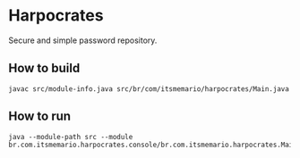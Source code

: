 # Harpocrates

Secure and simple password repository.

## How to build

    javac src/module-info.java src/br/com/itsmemario/harpocrates/Main.java 

## How to run

    java --module-path src --module br.com.itsmemario.harpocrates.console/br.com.itsmemario.harpocrates.Main